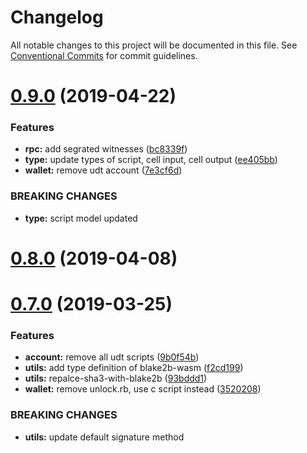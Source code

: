 # Changelog

All notable changes to this project will be documented in this file.
See [Conventional Commits](https://conventionalcommits.org) for commit guidelines.

# [0.9.0](https://github.com/nervosnetwork/ckb-sdk-js/compare/v0.8.0...v0.9.0) (2019-04-22)


### Features

* **rpc:** add segrated witnesses ([bc8339f](https://github.com/nervosnetwork/ckb-sdk-js/commit/bc8339f))
* **type:** update types of script, cell input, cell output ([ee405bb](https://github.com/nervosnetwork/ckb-sdk-js/commit/ee405bb))
* **wallet:** remove udt account ([7e3cf6d](https://github.com/nervosnetwork/ckb-sdk-js/commit/7e3cf6d))


### BREAKING CHANGES

* **type:** script model updated





# [0.8.0](https://github.com/nervosnetwork/ckb-sdk-js/compare/v0.7.0...v0.8.0) (2019-04-08)


# [0.7.0](https://github.com/nervosnetwork/ckb-sdk-js/compare/v0.0.1-alpha.3...v0.7.0) (2019-03-25)

### Features

- **account:** remove all udt scripts ([9b0f54b](https://github.com/nervosnetwork/ckb-sdk-js/commit/9b0f54b))
- **utils:** add type definition of blake2b-wasm ([f2cd199](https://github.com/nervosnetwork/ckb-sdk-js/commit/f2cd199))
- **utils:** repalce-sha3-with-blake2b ([93bddd1](https://github.com/nervosnetwork/ckb-sdk-js/commit/93bddd1))
- **wallet:** remove unlock.rb, use c script instead ([3520208](https://github.com/nervosnetwork/ckb-sdk-js/commit/3520208))

### BREAKING CHANGES

- **utils:** update default signature method
